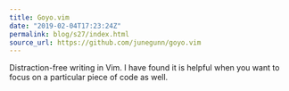 ```yaml
---
title: Goyo.vim
date: "2019-02-04T17:23:24Z"
permalink: blog/s27/index.html
source_url: https://github.com/junegunn/goyo.vim
---
```


Distraction-free writing in Vim. I have found it is helpful when you want to focus on a particular piece of code as well.
